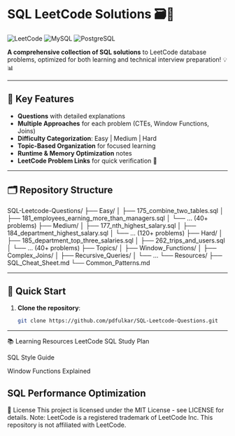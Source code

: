 # SQL LeetCode Solutions 🗃️🚀

![LeetCode](https://img.shields.io/badge/LeetCode-000000?style=for-the-badge&logo=LeetCode&logoColor=#d16c06)
![MySQL](https://img.shields.io/badge/MySQL-8.0+-blue?logo=mysql)
![PostgreSQL](https://img.shields.io/badge/PostgreSQL-15+-blue?logo=postgresql)

**A comprehensive collection of SQL solutions** to LeetCode database problems, optimized for both learning and technical interview preparation! 💡📊

---

## 📌 Key Features
- **Questions** with detailed explanations
- **Multiple Approaches** for each problem (CTEs, Window Functions, Joins)
- **Difficulty Categorization**: Easy | Medium | Hard
- **Topic-Based Organization** for focused learning
- **Runtime & Memory Optimization** notes
- **LeetCode Problem Links** for quick verification 🔗

---

## 🗂️ Repository Structure
SQL-Leetcode-Questions/
├── Easy/
│ ├── 175_combine_two_tables.sql
│ ├── 181_employees_earning_more_than_managers.sql
│ └── ... (40+ problems)
├── Medium/
│ ├── 177_nth_highest_salary.sql
│ ├── 184_department_highest_salary.sql
│ └── ... (120+ problems)
├── Hard/
│ ├── 185_department_top_three_salaries.sql
│ ├── 262_trips_and_users.sql
│ └── ... (40+ problems)
├── Topics/
│ ├── Window_Functions/
│ ├── Complex_Joins/
│ ├── Recursive_Queries/
│ └── ...
└── Resources/
├── SQL_Cheat_Sheet.md
└── Common_Patterns.md

---

## 🚀 Quick Start
1. **Clone the repository**:
   ```bash
   git clone https://github.com/pdfulkar/SQL-Leetcode-Questions.git
---
📚 Learning Resources
LeetCode SQL Study Plan

SQL Style Guide

Window Functions Explained

SQL Performance Optimization
---
📜 License
This project is licensed under the MIT License - see LICENSE for details.
Note: LeetCode is a registered trademark of LeetCode Inc. This repository is not affiliated with LeetCode.
